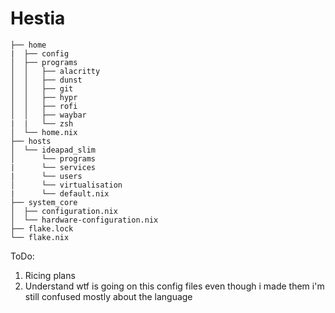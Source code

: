 # Hestia

```
├── home
|  ├── config
│  ├── programs
│  │   ├── alacritty
│  │   ├── dunst
│  │   ├── git
│  │   ├── hypr
│  │   ├── rofi
│  │   ├── waybar
|  |   └── zsh
│  └── home.nix
├── hosts
│  └── ideapad_slim
│      └── programs
|      └── services
|      └── users
│      └── virtualisation
|      └── default.nix
├── system_core
│  ├── configuration.nix
│  └── hardware-configuration.nix
├── flake.lock
└── flake.nix
```

ToDo:
1) Ricing plans
2) Understand wtf is going on this config files even though i made them i'm still confused mostly about the language
